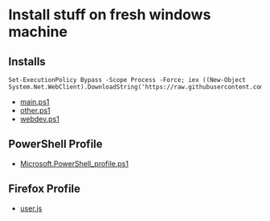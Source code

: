 # Install stuff on fresh windows machine

## Installs

```
Set-ExecutionPolicy Bypass -Scope Process -Force; iex ((New-Object System.Net.WebClient).DownloadString('https://raw.githubusercontent.com/matheuslessarodrigues/up/master/main.ps1'))
```

- [main.ps1](/main.ps1)
- [other.ps1](/other.ps1)
- [webdev.ps1](/webdev.ps1)

## PowerShell Profile
- [Microsoft.PowerShell_profile.ps1](/Microsoft.PowerShell_profile.ps1)

## Firefox Profile
- [user.js](/firefox/user.js)

